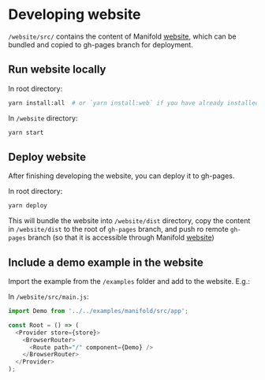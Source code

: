 # Developing website

`/website/src/` contains the content of Manifold [website](https://uber.github.io/manifold/), which can be bundled and copied to gh-pages branch for deployment.

## Run website locally

In root directory:
```sh
yarn install:all  # or `yarn install:web` if you have already installed in root directory
```

In `/website` directory:
```sh
yarn start
```

## Deploy website

After finishing developing the website, you can deploy it to gh-pages.

In root directory:
```sh
yarn deploy
```
This will bundle the website into `/website/dist` directory, copy the content in `/website/dist` to the root of `gh-pages` branch, and push ro remote `gh-pages` branch (so that it is accessible through Manifold [website](https://uber.github.io/manifold/))

## Include a demo example in the website

Import the example from the `/examples` folder and add to the website. E.g.:

In `/website/src/main.js`:

```js
import Demo from '../../examples/manifold/src/app';

const Root = () => (
  <Provider store={store}>
    <BrowserRouter>
      <Route path="/" component={Demo} />
    </BrowserRouter>
  </Provider>
);
```